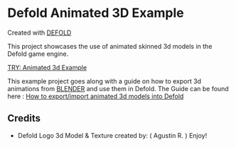 # Defold Animated 3D Example

Created with [DEFOLD](https://defold.com/)

This project showcases the use of animated skinned 3d models in the Defold game engine.

[TRY: Animated 3d Example](https://)

This example project goes along with a guide on how to export 3d animations from [BLENDER](https://www.blender.org/) and use them in Defold. The Guide can be found here : [How to export/import animated 3d models into Defold](https://)

## Credits

* Defold Logo 3d Model & Texture created by: ( Agustin R. ) Enjoy!
